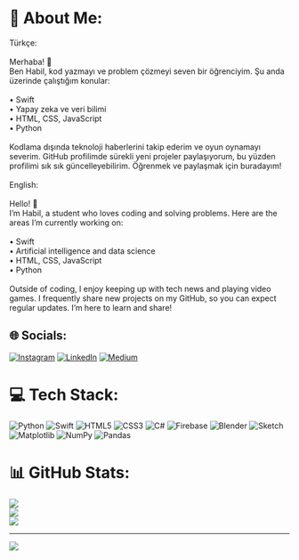 # 💫 About Me:
Türkçe:<br><br>Merhaba! 👋<br>Ben Habil, kod yazmayı ve problem çözmeyi seven bir öğrenciyim. Şu anda üzerinde çalıştığım konular:<br><br>	•	Swift<br>	•	Yapay zeka ve veri bilimi<br>	•	HTML, CSS, JavaScript<br>	•	Python<br><br>Kodlama dışında teknoloji haberlerini takip ederim ve oyun oynamayı severim. GitHub profilimde sürekli yeni projeler paylaşıyorum, bu yüzden profilimi sık sık güncelleyebilirim. Öğrenmek ve paylaşmak için buradayım!<br><br>English:<br><br>Hello! 👋<br>I’m Habil, a student who loves coding and solving problems. Here are the areas I’m currently working on:<br><br>	•	Swift<br>	•	Artificial intelligence and data science<br>	•	HTML, CSS, JavaScript<br>	•	Python<br><br>Outside of coding, I enjoy keeping up with tech news and playing video games. I frequently share new projects on my GitHub, so you can expect regular updates. I’m here to learn and share!<br>


## 🌐 Socials:
[![Instagram](https://img.shields.io/badge/Instagram-%23E4405F.svg?logo=Instagram&logoColor=white)](https://instagram.com/https://www.instagram.com/habildem/) [![LinkedIn](https://img.shields.io/badge/LinkedIn-%230077B5.svg?logo=linkedin&logoColor=white)](https://linkedin.com/in/https://www.linkedin.com/in/habil-demirci/) [![Medium](https://img.shields.io/badge/Medium-12100E?logo=medium&logoColor=white)](https://medium.com/@https://medium.com/@habildmrc) 

# 💻 Tech Stack:
![Python](https://img.shields.io/badge/python-3670A0?style=for-the-badge&logo=python&logoColor=ffdd54) ![Swift](https://img.shields.io/badge/swift-F54A2A?style=for-the-badge&logo=swift&logoColor=white) ![HTML5](https://img.shields.io/badge/html5-%23E34F26.svg?style=for-the-badge&logo=html5&logoColor=white) ![CSS3](https://img.shields.io/badge/css3-%231572B6.svg?style=for-the-badge&logo=css3&logoColor=white) ![C#](https://img.shields.io/badge/c%23-%23239120.svg?style=for-the-badge&logo=csharp&logoColor=white) ![Firebase](https://img.shields.io/badge/firebase-%23039BE5.svg?style=for-the-badge&logo=firebase) ![Blender](https://img.shields.io/badge/blender-%23F5792A.svg?style=for-the-badge&logo=blender&logoColor=white) ![Sketch](https://img.shields.io/badge/Sketch-FFB387?style=for-the-badge&logo=sketch&logoColor=black) ![Matplotlib](https://img.shields.io/badge/Matplotlib-%23ffffff.svg?style=for-the-badge&logo=Matplotlib&logoColor=black) ![NumPy](https://img.shields.io/badge/numpy-%23013243.svg?style=for-the-badge&logo=numpy&logoColor=white) ![Pandas](https://img.shields.io/badge/pandas-%23150458.svg?style=for-the-badge&logo=pandas&logoColor=white)
# 📊 GitHub Stats:
![](https://github-readme-stats.vercel.app/api?username=habildem&theme=great-gatsby&hide_border=true&include_all_commits=true&count_private=true)<br/>
![](https://github-readme-streak-stats.herokuapp.com/?user=habildem&theme=great-gatsby&hide_border=true)<br/>
![](https://github-readme-stats.vercel.app/api/top-langs/?username=habildem&theme=great-gatsby&hide_border=true&include_all_commits=true&count_private=true&layout=compact)

---
[![](https://visitcount.itsvg.in/api?id=habildem&icon=0&color=0)](https://visitcount.itsvg.in)

<!-- Proudly created with GPRM ( https://gprm.itsvg.in ) -->

